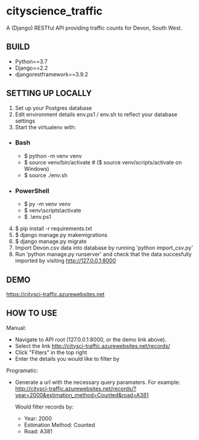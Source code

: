 # cityscience_traffic

A (Django) RESTful API providing traffic counts for Devon, South West.


## BUILD
* Python==3.7
* Django==2.2
* djangorestframework==3.9.2


## SETTING UP LOCALLY
1. Set up your Postgres database
2. Edit environment details env.ps1 / env.sh to reflect your database settings
3. Start the virtualenv with:

  * ### Bash
      * $ python -m venv venv
      * $ source venv/bin/activate  # ($ source venv/scripts/activate on Windows)
      * $ source ./env.sh

  * ### PowerShell
      * $ py -m venv venv
      * $ venv\scripts\activate
      * $ .\env.ps1

4. $ pip install -r requirements.txt
5. $ django manage.py makemigrations
6. $ django manage.py migrate
7. Import Devon.csv data into database by running 'python import_csv.py'
8. Run 'python manage.py runserver' and check that the data succesfully imported by visiting http://127.0.0.1:8000


## DEMO
https://citysci-traffic.azurewebsites.net


## HOW TO USE

Manual:
 * Navigate to API root (127.0.0.1:8000, or the demo link above).
 * Select the link http://citysci-traffic.azurewebsites.net/records/
 * Click "Filters" in the top right
 * Enter the details you would like to filter by

Programatic:
 * Generate a url with the necessary query paramaters. For example:
   http://citysci-traffic.azurewebsites.net/records/?year=2000&estimation_method=Counted&road=A381

   Would filter records by:
    * Year: 2000
    * Estimation Method: Counted
    * Road: A381